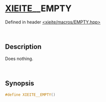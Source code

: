 # [XIEITE](../../macros.md)\_\_EMPTY
Defined in header [<xieite/macros/EMPTY.hpp>](../../include/xieite/macros/EMPTY.hpp)

&nbsp;

## Description
Does nothing.

&nbsp;

## Synopsis
```cpp
#define XIEITE__EMPTY()
```
